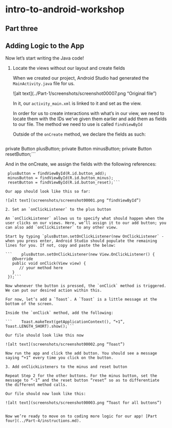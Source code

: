 # intro-to-android-workshop
## Part three

Adding Logic to the App
------

Now let’s start writing the Java code!

1. Locate the views without our layout and create fields

   When we created our project, Android Studio had generated the `MainActivity.java` file for us. 

   ![alt text](../Part-1/screenshots/screenshot00007.png “Original file”)

   In it, our `activity_main.xml` is linked to it and set as the view.

   In order for us to create interactions with what’s in our view, we need to locate them with the IDs we’ve given them earlier and add them as fields to our file. The method we need to use is called `findViewById`

   Outside of the `onCreate` method, we declare the fields as such:

   ```  private TextView temperatureDisplay;
  private Button plusButton;
  private Button minusButton;
  private Button resetButton;```

   And in the onCreate, we assign the fields with the following references:

   ```    temperatureDisplay = findViewById(R.id.temperature_value);
    plusButton = findViewById(R.id.button_add);
    minusButton = findViewById(R.id.button_minus);
    resetButton = findViewById(R.id.button_reset);```

   Our app should look like this so far:

   ![alt text](screenshots/screenshot00001.png “findViewById”)

2. Set an `onClickListener` to the plus button

   An `onClickListener` allows us to specify what should happen when the user clicks on our views. Here, we’ll assign it to our add button; you can also add `onClickListener` to any other view.

   Start by typing `plusButton.setOnClickListener(new OnClickListener` - when you press enter, Android Studio should populate the remaining lines for you. If not, copy and paste the below:

   ```    plusButton.setOnClickListener(new View.OnClickListener() {
      @Override
      public void onClick(View view) {
         // your method here
      }
    });```

   Now whenever the button is pressed, the `onClick` method is triggered. We can put our desired action within this.

   For now, let’s add a `Toast`. A `Toast` is a little message at the bottom of the screen.

   Inside the `onClick` method, add the following: 

   ```    Toast.makeText(getApplicationContext(), “+1”, Toast.LENGTH_SHORT).show();```

   Our file should look like this now

   ![alt text](screenshots/screenshot00002.png “Toast”)

   Now run the app and click the add button. You should see a message saying “+1” every time you click on the button.

3. Add onClickListeners to the minus and reset button

   Repeat Step 2 for the other buttons. For the minus button, set the message to “-1” and the reset button “reset” so as to differentiate the different method calls.

   Our file should now look like this:

   ![alt text](screenshots/screenshot00003.png “Toast for all buttons”)


Now we’re ready to move on to coding more logic for our app! [Part four](../Part-4/instructions.md).